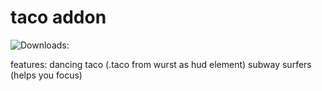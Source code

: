 # taco addon
![Downloads:](https://img.shields.io/github/downloads/DrParanoya/Taco/total?color=green&style=for-the-badge)


features:
dancing taco (.taco from wurst as hud element)
subway surfers (helps you focus)
